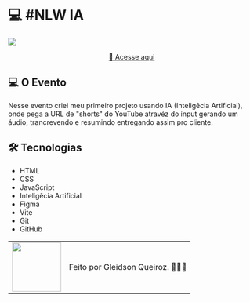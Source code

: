 # 💻 #NLW IA

<img src="./dist/assets/image-do-projeto.png" />

<div align="center">

[🚀 Acesse aqui](https://vercel.com/queiiroz/shorts-summary)

</div>

## 💻 O Evento
Nesse evento criei meu primeiro projeto usando IA (Inteligêcia Artificial), onde pega a URL de "shorts" do YouTube atravéz do input gerando um áudio, trancrevendo e resumindo entregando assim pro cliente.


## 🛠 Tecnologias

- HTML
- CSS
- JavaScript
- Inteligêcia Artificial
- Figma
- Vite
- Git
- GitHub

<table>
  <tr>
    <td>
     <img src="./dist/assets/avatar-gleidsonqueiroz.png" width="100px"/>
    </td>
    <td>
      Feito por Gleidson Queiroz.</a> 🙋🏼‍♂️
    </td>
  </tr>
</table>